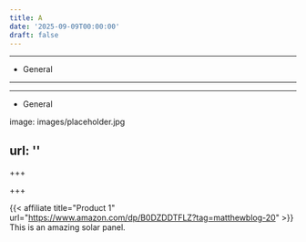 ```yaml
---
title: A
date: '2025-09-09T00:00:00'
draft: false
---
```


---




- General
---

---

- General

image: images/placeholder.jpg

url: ''
---

+++






+++










{{< affiliate title="Product 1" url="https://www.amazon.com/dp/B0DZDDTFLZ?tag=matthewblog-20" >}}
This is an amazing solar panel.